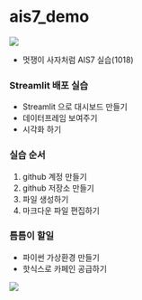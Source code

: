 # ais7_demo
<img src = https://velog.velcdn.com/images/mn3271/post/27f58c66-0ff1-4c7f-a184-0f806719f7b0/image.jpg>

* 멋쟁이 사자처럼 AIS7 실습(1018)

### Streamlit 배포 실습
* Streamlit 으로 대시보드 만들기
* 데이터프레임 보여주기
* 시각화 하기

### 실습 순서
1. github 계정 만들기
2. github 저장소 만들기
3. 파일 생성하기
4. 마크다운 파일 편집하기

### 틈틈이 할일
- 파이썬 가상환경 만들기
- 핫식스로 카페인 공급하기

<img src = 'https://img1.daumcdn.net/thumb/R1280x0/?scode=mtistory2&fname=https%3A%2F%2Fk.kakaocdn.net%2Fdn%2Fos91M%2FbtqKC12thYL%2FuZADvwWakT2W95VmhGJ6Lk%2Fimg.png'>
